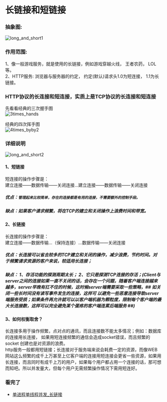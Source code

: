 长链接和短链接  
=====

### 抽象图:  
![long_and_short1](https://github.com/KissMyLady/Web-of-Python/blob/master/Img/long_short.jpg)  


### 作用范围:  
  1、像一般游戏服务，就是使用的长链接，例如游戏穿越火线， 王者农药， LOL等。  
  2、HTTP服务: 浏览器与服务器的约定， 约定(默认)请求头1.0为短连接， 1.1为长链接。  

### HTTP协议的长连接和短连接，实质上是TCP协议的长连接和短连接  
先看看经典的三次握手图  
![3times_hands](https://github.com/KissMyLady/Web-of-Python/blob/master/Img/3times_hands.png)  

经典的四次挥手图  
![4times_byby2](https://github.com/KissMyLady/Web-of-Python/blob/master/Img/4times_byby2.png)  


### 详细说明  
![long_and_short2](https://github.com/KissMyLady/Web-of-Python/blob/master/Img/long_and_short.jpg)  
#### 1、短链接  
短连接的操作步骤是：  
建立连接——数据传输——关闭连接...建立连接——数据传输——关闭连接  
##### 优点：`管理起来比较简单，存在的连接都是有用的连接，不需要额外的控制手段。 ` 
##### 缺点：如果客户请求频繁，将在TCP的建立和关闭操作上浪费时间和带宽。  


#### 2、长链接  
长连接的操作步骤是：  
建立连接——数据传输...（保持连接）...数据传输——关闭连接  
##### 优点：长连接可以省去较多的TCP建立和关闭的操作，减少浪费，节约时间。对于频繁请求资源的客户来说，较适用长连接；  
##### 缺点： 1、存活功能的探测周期太长；  2、它只是探测TCP连接的存活；(Client与server之间的连接如果一直不关闭的话，会存在一个问题，随着客户端连接越来越多，server早晚有扛不住的时候，这时候server端需要采取一些策略，## 如关闭一些长时间没有读写事件发生的连接，这样可 以避免一些恶意连接导致server端服务受损；如果条件再允许就可以以客户端机器为颗粒度，限制每个客户端的最大长连接数，这样可以完全避免某个蛋疼的客户端连累后端服务 ##)  


#### 3、如何权衡取舍？  
  长连接多用于操作频繁，点对点的通讯，而且连接数不能太多情况；例如：数据库的连接用长连接， 如果用短连接频繁的通信会造成socket错误，而且频繁的socket 创建也是对资源的浪费。  
http服务一般都用短链接；长连接对于服务端来说会耗费一定的资源，而像WEB网站这么频繁的成千上万甚至上亿客户端的连接用短连接会更省一些资源，如果用长连接，而且同时有成千上万的用户，如果每个用户都占用一个连接的话，那可想而知吧。所以并发量大，但每个用户无需频繁操作情况下需用短连好。   

### 看完了  
- [单进程单线程并发_长链接](https://github.com/KissMyLady/Web-of-Python/blob/master/Web_Server/long_server.md)  
